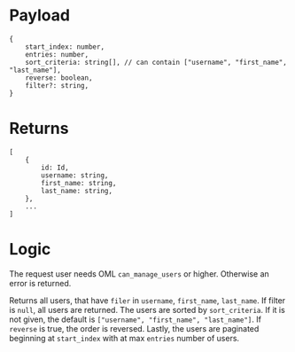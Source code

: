 # Payload

```
{
    start_index: number,
    entries: number,
    sort_criteria: string[], // can contain ["username", "first_name", "last_name"],
    reverse: boolean,
    filter?: string,
}
```

# Returns

```
[
    {
        id: Id,
        username: string,
        first_name: string,
        last_name: string,
    },
    ...
]
```

# Logic

The request user needs OML `can_manage_users` or higher. Otherwise an error is returned.

Returns all users, that have `filer` in `username`, `first_name`, `last_name`. If filter is `null`, all users are returned. The users are sorted by `sort_criteria`. If it is not given, the default is `["username", "first_name", "last_name"]`. If `reverse` is true, the order is reversed. Lastly, the users are paginated beginning at `start_index` with at max `entries` number of users.
